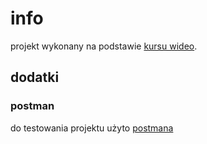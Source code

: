 # info
projekt wykonany na podstawie 
[kursu wideo](https://www.youtube.com/watch?v=msXL2oDexqw&list=PLqq-6Pq4lTTbx8p2oCgcAQGQyqN8XeA1x).

## dodatki

### postman

do testowania projektu użyto [postmana](https://app.getpostman.com/app/download/win64) 